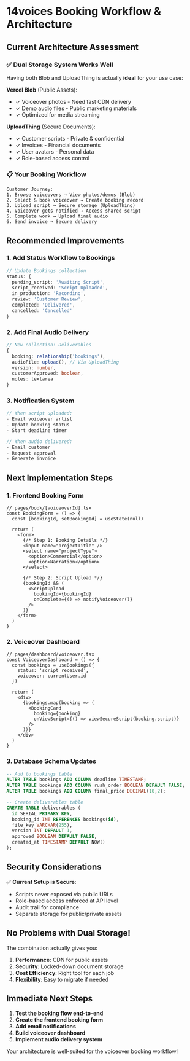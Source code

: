 # 14voices Booking Workflow & Architecture

## Current Architecture Assessment

### ✅ Dual Storage System Works Well
Having both Blob and UploadThing is actually **ideal** for your use case:

**Vercel Blob** (Public Assets):
- ✓ Voiceover photos - Need fast CDN delivery
- ✓ Demo audio files - Public marketing materials
- ✓ Optimized for media streaming

**UploadThing** (Secure Documents):
- ✓ Customer scripts - Private & confidential
- ✓ Invoices - Financial documents
- ✓ User avatars - Personal data
- ✓ Role-based access control

### 📋 Your Booking Workflow

```
Customer Journey:
1. Browse voiceovers → View photos/demos (Blob)
2. Select & book voiceover → Create booking record
3. Upload script → Secure storage (UploadThing)
4. Voiceover gets notified → Access shared script
5. Complete work → Upload final audio
6. Send invoice → Secure delivery
```

## Recommended Improvements

### 1. Add Status Workflow to Bookings
```typescript
// Update Bookings collection
status: {
  pending_script: 'Awaiting Script',
  script_received: 'Script Uploaded',
  in_production: 'Recording',
  review: 'Customer Review',
  completed: 'Delivered',
  cancelled: 'Cancelled'
}
```

### 2. Add Final Audio Delivery
```typescript
// New collection: Deliverables
{
  booking: relationship('bookings'),
  audioFile: upload(), // Via UploadThing
  version: number,
  customerApproved: boolean,
  notes: textarea
}
```

### 3. Notification System
```typescript
// When script uploaded:
- Email voiceover artist
- Update booking status
- Start deadline timer

// When audio delivered:
- Email customer
- Request approval
- Generate invoice
```

## Next Implementation Steps

### 1. Frontend Booking Form
```tsx
// pages/book/[voiceoverId].tsx
const BookingForm = () => {
  const [bookingId, setBookingId] = useState(null)
  
  return (
    <form>
      {/* Step 1: Booking Details */}
      <input name="projectTitle" />
      <select name="projectType">
        <option>Commercial</option>
        <option>Narration</option>
      </select>
      
      {/* Step 2: Script Upload */}
      {bookingId && (
        <ScriptUpload 
          bookingId={bookingId}
          onComplete={() => notifyVoiceover()}
        />
      )}
    </form>
  )
}
```

### 2. Voiceover Dashboard
```tsx
// pages/dashboard/voiceover.tsx
const VoiceoverDashboard = () => {
  const bookings = useBookings({ 
    status: 'script_received',
    voiceover: currentUser.id 
  })
  
  return (
    <div>
      {bookings.map(booking => (
        <BookingCard 
          booking={booking}
          onViewScript={() => viewSecureScript(booking.script)}
        />
      ))}
    </div>
  )
}
```

### 3. Database Schema Updates
```sql
-- Add to bookings table
ALTER TABLE bookings ADD COLUMN deadline TIMESTAMP;
ALTER TABLE bookings ADD COLUMN rush_order BOOLEAN DEFAULT FALSE;
ALTER TABLE bookings ADD COLUMN final_price DECIMAL(10,2);

-- Create deliverables table
CREATE TABLE deliverables (
  id SERIAL PRIMARY KEY,
  booking_id INT REFERENCES bookings(id),
  file_key VARCHAR(255),
  version INT DEFAULT 1,
  approved BOOLEAN DEFAULT FALSE,
  created_at TIMESTAMP DEFAULT NOW()
);
```

## Security Considerations

✅ **Current Setup is Secure**:
- Scripts never exposed via public URLs
- Role-based access enforced at API level
- Audit trail for compliance
- Separate storage for public/private assets

## No Problems with Dual Storage!

The combination actually gives you:
1. **Performance**: CDN for public assets
2. **Security**: Locked-down document storage  
3. **Cost Efficiency**: Right tool for each job
4. **Flexibility**: Easy to migrate if needed

## Immediate Next Steps

1. **Test the booking flow end-to-end**
2. **Create the frontend booking form**
3. **Add email notifications**
4. **Build voiceover dashboard**
5. **Implement audio delivery system**

Your architecture is well-suited for the voiceover booking workflow!